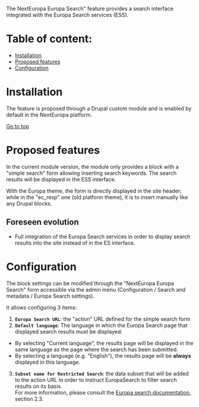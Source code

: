 The NextEuropa Europa Search" feature provides a search interface integrated with the 
Europa Search services (ESS).


Table of content:
=================
- [Installation](#installation)
- [Proposed features](#features)
- [Configuration](#configuration)

# Installation

The feature is proposed through a Drupal custom module and is enabled by default in the NextEuropa platform.

[Go to top](#table-of-content)

# Proposed features

In the current module version, the module only provides a block with a "simple search" form allowing inserting search 
keywords. 
The search results will be displayed in the ESS interface.

With the Europa theme, the form is directly displayed in the site header; while in the "ec_resp" one (old platform theme), 
it is to insert manually like any Drupal blocks. 

## Foreseen evolution

* Full integration of the Europa Search services in order to display search results into the site instead of in the ES interface.

# Configuration
The block settings can be modified through the "NextEuropa Europa Search" form accessible via the admin menu 
(Configuration / Search and metadata / Europa Search settings).

It allows configuring 3 items:
1. **`Europa Search URL`**: the "action" URL defined for the simple search form
2. **`Default language`**: The language in which the Europa Search page that displayed search results must be displayed:<br />
* By selecting "Current language", the results page will be displayed in the same language as the page where the search has been submitted.<br />
* By selecting a language (e.g. "English"), the results page will be **always** displayed in this language.
3. **`Subset name for Restricted Search`**: the data subset that will be added to the action URL in order to instruct EuropaSearch to filter search results on its basis.<br />
 For more information, please consult the [Europa search documentation](http://ec.europa.eu/ipg/docs/services/search-guidelines_en.pdf), section  2.3.



